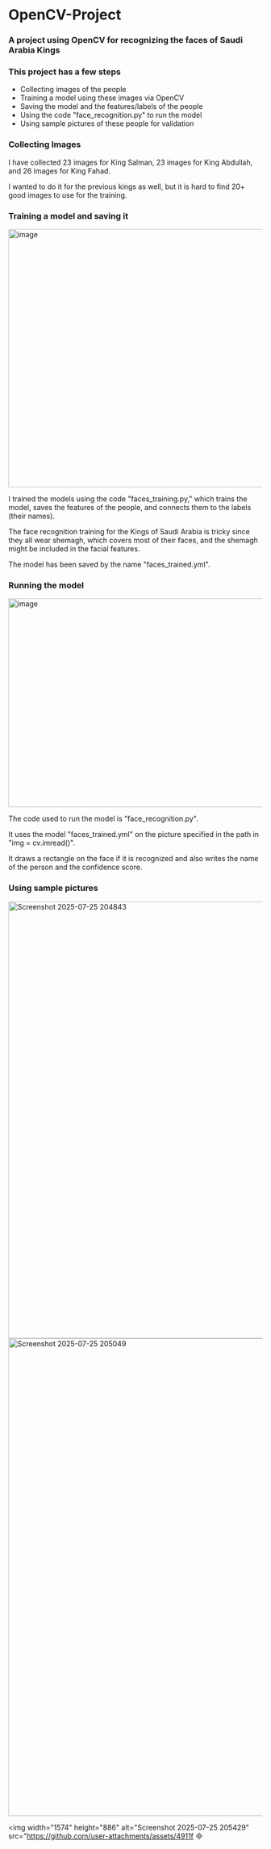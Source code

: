 # OpenCV-Project
### A project using OpenCV for recognizing the faces of Saudi Arabia Kings

### This project has a few steps
- Collecting images of the people
- Training a model using these images via OpenCV
- Saving the model and the features/labels of the people
- Using the code "face_recognition.py" to run the model
- Using sample pictures of these people for validation

### Collecting Images
I have collected 23 images for King Salman, 23 images for King Abdullah, and 26 images for King Fahad.

I wanted to do it for the previous kings as well, but it is hard to find 20+ good images to use for the training.

### Training a model and saving it
<img width="965" height="512" alt="image" src="https://github.com/user-attachments/assets/444a7533-5d72-49ed-8c5d-785ce931abc5" />

I trained the models using the code "faces_training.py," which trains the model, saves the features of the people, and connects them to the labels (their names).

The face recognition training for the Kings of Saudi Arabia is tricky since they all wear shemagh, which covers most of their faces, and the shemagh might be included in the facial features.

The model has been saved by the name "faces_trained.yml".

### Running the model
<img width="1154" height="414" alt="image" src="https://github.com/user-attachments/assets/e1bbcbd5-1766-4204-a4cc-f4c43479c417" />

The code used to run the model is "face_recognition.py".

It uses the model "faces_trained.yml" on the picture specified in the path in "img = cv.imread()".

It draws a rectangle on the face if it is recognized and also writes the name of the person and the confidence score.

### Using sample pictures

<img width="1459" height="866" alt="Screenshot 2025-07-25 204843" src="https://github.com/user-attachments/assets/059eec35-6f0b-496d-865b-f7054b719d68" />

<img width="1427" height="947" alt="Screenshot 2025-07-25 205049" src="https://github.com/user-attachments/assets/fbcb1c42-36e1-4686-9280-70d65b6bf0e2" />

<img width="1574" height="886" alt="Screenshot 2025-07-25 205429" src="https://github.com/user-attachments/assets/4911f

